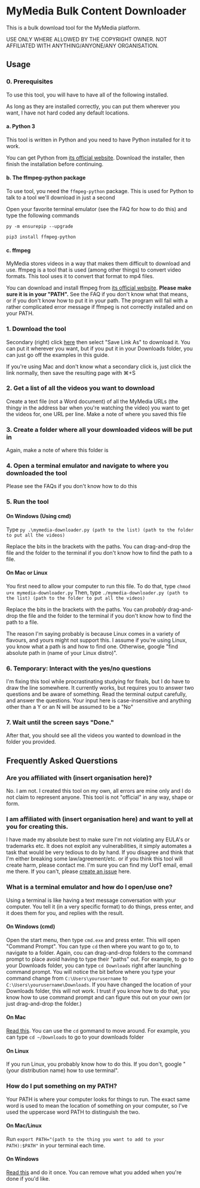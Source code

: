 # MyMedia Bulk Content Downloader
This is a bulk download tool for the MyMedia platform.

USE ONLY WHERE ALLOWED BY THE COPYRIGHT OWNER. NOT AFFILIATED WITH ANYTHING/ANYONE/ANY ORGANISATION.

## Usage

### 0. Prerequisites
To use this tool, you will have to have all of the following installed.

As long as they are installed correctly, you can put them wherever you want, I have not hard coded any default locations.

#### a. Python 3
This tool is written in Python and you need to have Python installed for it to work.

You can get Python from [its official website](https://www.python.org/downloads/). Download the installer, then finish the installation before continuing.

#### b. The ffmpeg-python package

To use tool, you need the `ffmpeg-python` package. This is used for Python to talk to a tool we'll download in just a second

Open your favorite terminal emulator (see the FAQ for how to do this) and type the following commands

```py -m ensurepip --upgrade```

```pip3 install ffmpeg-python ```

#### c. ffmpeg
MyMedia stores videos in a way that makes them difficult to download and use. ffmpeg is a tool that is used (among other things) to convert video formats. This tool uses it to convert that format to mp4 files.

You can download and install ffmpeg from [its official website](https://www.ffmpeg.org/). **Please make sure it is in your "PATH".** See the FAQ if you don't know what that means, or if you don't know how to put it in your path. The program will fail with a rather complicated error message if ffmpeg is not correctly installed and on your PATH.

### 1. Download the tool
Secondary (right) click [here](https://raw.githubusercontent.com/egefeyzioglu/mymedia-download/main/mymedia-downloader.py) then select "Save Link As" to download it. You can put it wherever you want, but if you put it in your Downloads folder, you can just go off the examples in this guide.

If you're using Mac and don't know what a secondary click is, just click the link normally, then save the resulting page with ⌘+S

### 2. Get a list of all the videos you want to download
Create a text file (not a Word document) of all the MyMedia URLs (the thingy in the address bar when you're watching the video) you want to get the videos for, one URL per line. Make a note of where you saved this file

### 3. Create a folder where all your downloaded videos will be put in
Again, make a note of where this folder is

### 4. Open a terminal emulator and navigate to where you downloaded the tool
Please see the FAQs if you don't know how to do this

### 5. Run the tool
#### On Windows (Using cmd)
Type `py .\mymedia-downloader.py (path to the list) (path to the folder to put all the videos)`

Replace the bits in the brackets with the paths. You can drag-and-drop the file and the folder to the terminal if you don't know how to find the path to a file.

#### On Mac or Linux
You first need to allow your computer to run this file. To do that, type `chmod u+x mymedia-downloader.py` Then, type `./mymedia-downloader.py (path to the list) (path to the folder to put all the videos)`

Replace the bits in the brackets with the paths. You can _probably_ drag-and-drop the file and the folder to the terminal if you don't know how to find the path to a file.

The reason I'm saying probably is because Linux comes in a variety of flavours, and yours might not support this. I assume if you're using Linux, you know what a path is and how to find one. Otherwise, google "find absolute path in (name of your Linux distro)".

### 6. Temporary: Interact with the yes/no questions

I'm fixing this tool while procrastinating studying for finals, but I do have to draw the line somewhere. It currently works, but requires you to answer two questions and be aware of something. Read the terminal output carefully, and answer the questions. Your input here is case-insensitive and anything other than a Y or an N will be assumed to be a "No"

<!-- This is currently not needed but when I fix titles it will be needed again

### 6. Log in with your UTORid and password
Wait for the Chrome window to pop up, then click Log In and authenticate. I do not ever see your UTORid and password, all the communication happens directly between you and the university. Please see the source code if you don't believe me.

-->

### 7. Wait until the screen says "Done."
After that, you should see all the videos you wanted to download in the folder you provided.


## Frequently Asked Querstions

<!-- This is currently not needed but when I fix titles it will be needed again


### Why should I trust you to enter my UTORid and password?
Great question. In theory, you shouldn't. However, I have provided the source code and you can see if you speak Python that the login process is identical to what would happen if you used Google Chrome yourself. After you log in, I hide the Chrome window to make things more efficient and create less of an eye sore, and download all the videos. If you don't speak Python, please feel free to show this to a friend who does. (Hint: Anyone who studies anything adjacent to computer science, data science or engineering should know Python after their first semester.)

-->

### Are you affiliated with (insert organisation here)?
No. I am not. I created this tool on my own, all errors are mine only and I do not claim to represent anyone. This tool is not "official" in any way, shape or form.

### I am affiliated with (insert organisation here) and want to yell at you for creating this.
I have made my absolute best to make sure I'm not violating any EULA's or trademarks etc. It does not exploit any vulnerabilities, it simply automates a task that would be very tedious to do by hand. If you disagree and think that I'm either breaking some law/agreement/etc. or if you think this tool will create harm, please contact me. I'm sure you can find my UofT email, email me there. If you can't, please [create an issue](https://github.com/egefeyzioglu/mymedia-download/issues/new) here.

### What is a terminal emulator and how do I open/use one?
Using a terminal is like having a text message conversation with your computer. You tell it (in a very specific format) to do things, press enter, and it does them for you, and replies with the result.
#### On Windows (cmd)
Open the start menu, then type `cmd.exe` and press enter. This will open "Command Prompt". You can type `cd` then where you want to go to, to navigate to a folder. Again, cou can drag-and-drop folders to the command prompt to place avoid having to type their "paths" out. For example, to go to your Downloads folder, you can type `cd Downloads` right after launching command prompt. You will notice the bit before where you type your command change from `C:\Users\yourusername` to `C:\Users\yourusername\Downloads`. If you have changed the location of your Downloads folder, this will not work. I trust if you know how to do that, you know how to use command prompt and can figure this out on your own (or just drag-and-drop the folder.)
#### On Mac
[Read this](https://support.apple.com/en-ca/guide/terminal/apd5265185d-f365-44cb-8b09-71a064a42125/mac). You can use the `cd` gommand to move around. For example, you can type `cd ~/Downloads` to go to your downloads folder
#### On Linux
If you run Linux, you probably know how to do this. If you don't, google "(your distribution name) how to use terminal".

### How do I put something on my PATH?
Your PATH is where your computer looks for things to run. The exact same word is used to mean the location of something on your computer, so I've used the uppercase word PATH to distinguish the two.
#### On Mac/Linux
Run `export PATH="(path to the thing you want to add to your PATH):$PATH"` in your terminal each time.
#### On Windows
[Read this](https://docs.microsoft.com/en-us/previous-versions/office/developer/sharepoint-2010/ee537574(v=office.14)) and do it once. You can remove what you added when you're done if you'd like.
